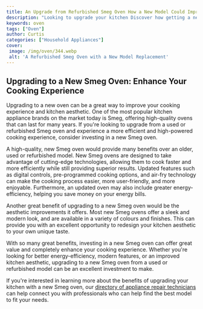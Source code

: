 ```yaml
---
title: An Upgrade from Refurbished Smeg Oven How a New Model Could Improve Your Kitchen
description: "Looking to upgrade your kitchen Discover how getting a new Smeg oven could make a big difference in the way you cook and the way your kitchen looks Learn why a refurbished Smeg oven may not be enough and why a new one might be worth it"
keywords: oven
tags: ["Oven"]
author: Curtis
categories: ["Household Appliances"]
cover: 
 image: /img/oven/344.webp
 alt: 'A Refurbished Smeg Oven with a New Model Replacement'
---
```

## Upgrading to a New Smeg Oven: Enhance Your Cooking Experience
Upgrading to a new oven can be a great way to improve your cooking experience and kitchen aesthetic. One of the most popular kitchen appliance brands on the market today is Smeg, offering high-quality ovens that can last for many years. If you're looking to upgrade from a used or refurbished Smeg oven and experience a more efficient and high-powered cooking experience, consider investing in a new Smeg oven.

A high-quality, new Smeg oven would provide many benefits over an older, used or refurbished model. New Smeg ovens are designed to take advantage of cutting-edge technologies, allowing them to cook faster and more efficiently while still providing superior results. Updated features such as digital controls, pre-programmed cooking options, and air-fry technology can make the cooking process easier, more user-friendly, and more enjoyable. Furthermore, an updated oven may also include greater energy-efficiency, helping you save money on your energy bills. 

Another great benefit of upgrading to a new Smeg oven would be the aesthetic improvements it offers. Most new Smeg ovens offer a sleek and modern look, and are available in a variety of colours and finishes. This can provide you with an excellent opportunity to redesign your kitchen aesthetic to your own unique taste.

With so many great benefits, investing in a new Smeg oven can offer great value and completely enhance your cooking experience. Whether you're looking for better energy-efficiency, modern features, or an improved kitchen aesthetic, upgrading to a new Smeg oven from a used or refurbished model can be an excellent investment to make.

If you're interested in learning more about the benefits of upgrading your kitchen with a new Smeg oven, our [directory of appliance repair technicians](./pages/appliance-repair-technicians) can help connect you with professionals who can help find the best model to fit your needs.

